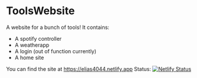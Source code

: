 # ToolsWebsite
A website for a bunch of tools!
It contains:
 - A spotify controller
 - A weatherapp
 - A login (out of function currently)
 - A home site

You can find the site at https://elias4044.netlify.app
Status: [![Netlify Status](https://api.netlify.com/api/v1/badges/ede13330-0abe-4855-8354-3417d6487a16/deploy-status)](https://app.netlify.com/sites/elias4044/deploys)